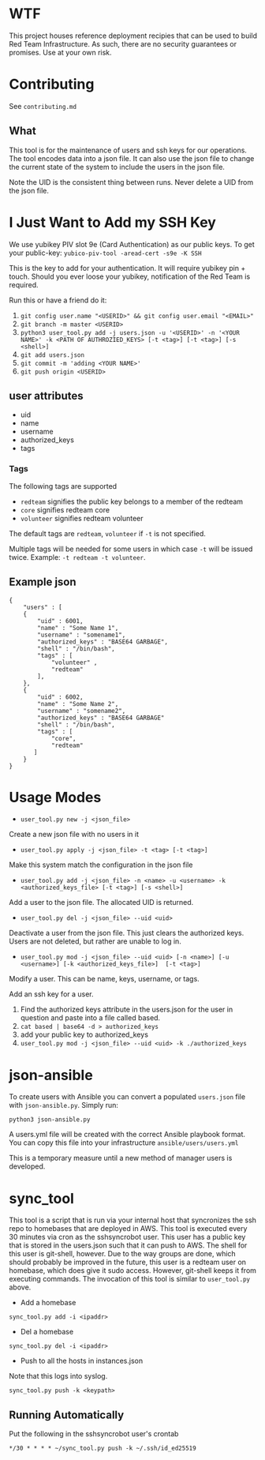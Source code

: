 # WTF

This project houses reference deployment recipies that can be used to build Red Team Infrastructure. As such, there are no security guarantees or promises. Use at your own risk.

# Contributing

See `contributing.md`

## What

This tool is for the maintenance of users and ssh keys for our
operations. The tool encodes data into a json file. It can also use
the json file to change the current state of the system to include the
users in the json file.

Note the UID is the consistent thing between runs. Never delete a UID
from the json file.

# I Just Want to Add my SSH Key

We use yubikey PIV slot 9e (Card Authentication) as our public keys. To get your public-key:
`yubico-piv-tool -aread-cert -s9e -K SSH`

This is the key to add for your authentication. It will require yubikey pin + touch. Should you ever loose your yubikey, notification of the Red Team is required.

Run this or have a friend do it:

1. `git config user.name "<USERID>" && git config user.email "<EMAIL>"`
2. `git branch -m master <USERID>`
3. `python3 user_tool.py add -j users.json -u '<USERID>' -n '<YOUR NAME>' -k <PATH OF AUTHROZIED_KEYS> [-t <tag>] [-t <tag>] [-s <shell>]`
4. `git add users.json`
5. `git commit -m 'adding <YOUR NAME>'`
6. `git push origin <USERID>`

## user attributes

- uid
- name
- username
- authorized_keys
- tags

### Tags

The following tags are supported

- `redteam` signifies the public key belongs to a member of the redteam
- `core` signifies redteam core
- `volunteer` signifies redteam volunteer

The default tags are `redteam`, `volunteer` if `-t` is not specified.

Multiple tags will be needed for some users in which case `-t` will be issued twice. Example: `-t redteam -t volunteer`.

## Example json

```
{
    "users" : [
	{
	    "uid" : 6001,
	    "name" : "Some Name 1",
	    "username" : "somename1",
	    "authorized_keys" : "BASE64 GARBAGE",
		"shell" : "/bin/bash",
		"tags" : [
            "volunteer" ,
            "redteam"
        ],
	},
	{
	    "uid" : 6002,
	    "name" : "Some Name 2",
	    "username" : "somename2",
	    "authorized_keys" : "BASE64 GARBAGE"
		"shell" : "/bin/bash",
		"tags" : [
            "core",
            "redteam"
       ]
	}
}
```

# Usage Modes

- `user_tool.py new -j <json_file>`

Create a new json file with no users in it

- `user_tool.py apply -j <json_file> -t <tag> [-t <tag>]`

Make this system match the configuration in the json file

- `user_tool.py add -j <json_file> -n <name> -u <username> -k <authorized_keys_file> [-t <tag>] [-s <shell>]`

Add a user to the json file. The allocated UID is returned.

- `user_tool.py del -j <json_file> --uid <uid>`

Deactivate a user from the json file. This just clears the authorized keys. Users are not deleted, but rather are unable to log in.

- `user_tool.py mod -j <json_file> --uid <uid> [-n <name>] [-u <username>] [-k <authorized_keys_file>]  [-t <tag>]`

Modify a user. This can be name, keys, username, or tags.

Add an ssh key for a user.

1.  Find the authorized keys attribute in the users.json for the user in question and paste into a file called based.
1.  `cat based | base64 -d > authorized_keys`
1.  add your public key to authorized_keys
1.  `user_tool.py mod -j <json_file> --uid <uid> -k ./authorized_keys`

# json-ansible

To create users with Ansible you can convert a populated `users.json` file with `json-ansible.py`. Simply run:

```
python3 json-ansible.py
```

A users.yml file will be created with the correct Ansible playbook format. You can copy this file into your infrastructure `ansible/users/users.yml`

This is a temporary measure until a new method of manager users is developed.

# sync_tool

This tool is a script that is run via your internal host that syncronizes the ssh repo to homebases that are deployed in AWS. This tool is executed every 30 minutes via cron as the sshsyncrobot user. This user has a public key that is stored in the users.json such that it can push to AWS. The shell for this user is git-shell, however. Due to the way groups are done, which should probably be improved in the future, this user is a redteam user on homebase, which does give it sudo access. However, git-shell keeps it from executing commands. The invocation of this tool is similar to `user_tool.py` above.

- Add a homebase

`sync_tool.py add -i <ipaddr>`

- Del a homebase

`sync_tool.py del -i <ipaddr>`

- Push to all the hosts in instances.json

Note that this logs into syslog.

`sync_tool.py push -k <keypath>`

## Running Automatically

Put the following in the sshsyncrobot user's crontab

`*/30 * * * * ~/sync_tool.py push -k ~/.ssh/id_ed25519`
